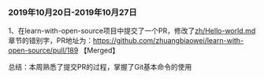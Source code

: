 ### 2019年10月20日-2019年10月27日

 1、在learn-with-open-source项目中提交了一个PR，修改了[zh/Hello-world.md](https://github.com/zhuangbiaowei/learn-with-open-source/pull/189/files#diff-81ec760683fd5d83f1468339d5b257ec)章节的错别字，PR地址为：<https://github.com/zhuangbiaowei/learn-with-open-source/pull/189>  【Merged】

总结：本周熟悉了提交PR的过程，掌握了Git基本命令的使用

